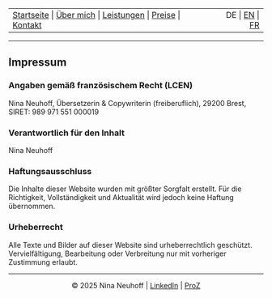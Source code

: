 <!-- Header -->
<table width="100%">
<tr>
<td align="left">
<a href="index.html">Startseite</a> |
<a href="about.html">Über mich</a> |
<a href="services.html">Leistungen</a> |
<a href="pricing.html">Preise</a> |
<a href="contact.html">Kontakt</a>
</td>
<td align="right">
DE | <a href="../en/index.html">EN</a> | <a href="../fr/index.html">FR</a>
</td>
</tr>
</table>
<hr>

## Impressum


### Angaben gemäß französischem Recht (LCEN)
Nina Neuhoff,
Übersetzerin & Copywriterin (freiberuflich),
29200 Brest,
SIRET: 989 971 551 000019

### Verantwortlich für den Inhalt
Nina Neuhoff  

### Haftungsausschluss
Die Inhalte dieser Website wurden mit größter Sorgfalt erstellt. Für die Richtigkeit, Vollständigkeit und Aktualität wird jedoch keine Haftung übernommen.  

### Urheberrecht
Alle Texte und Bilder auf dieser Website sind urheberrechtlich geschützt. Vervielfältigung, Bearbeitung oder Verbreitung nur mit vorheriger Zustimmung erlaubt.

<!-- Footer -->
<hr>
<p align="center">
&copy; 2025 Nina Neuhoff | <a href="http://www.linkedin.com/in/nina-neuhoff-32b162283">LinkedIn</a> | <a href="https://www.proz.com/translator/4180778">ProZ</a> 
</p>

